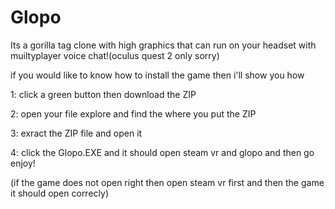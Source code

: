 # Glopo
Its a gorilla tag clone with high graphics that can run on your headset with muiltyplayer voice chat!(oculus quest 2 only sorry)


if you would like to know how to install the game then i'll show you how

1: click a green button then download the ZIP

2: open your file explore and find the where you put the ZIP

3: exract the ZIP file and open it

4: click the Glopo.EXE and it should open steam vr and glopo and then go enjoy!

(if the game does not open right then open steam vr first and then the game it should open correcly)
